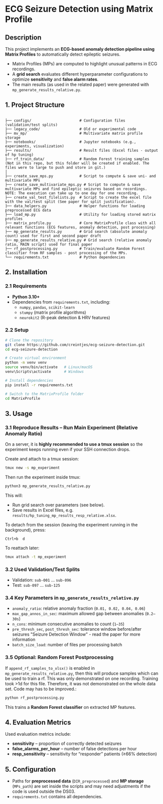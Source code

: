 # ECG Seizure Detection using Matrix Profile 

## Description  
This project implements an **ECG-based anomaly detection pipeline using Matrix Profiles** to automatically detect epileptic seizures.  

- Matrix Profiles (MPs) are computed to highlight unusual patterns in ECG recordings.  
- A **grid search** evaluates different hyperparameter configurations to optimize **sensitivity** and **false alarm rates**.  
- The main results (as used in the related paper) were generated with `mp_generate_results_relative.py`.  


## 1. Project Structure  

```plaintext

├── configs/                      # Configuration files (validation/test splits)
├── legacy_code/                  # Old or experimental code
├── mv_mp/                        # Multivariate matrix profile storage
├── notebooks/                    # Jupyter notebooks (e.g., experiments, visualization)
├── results/                      # Result files (Excel files - output of hp tuning)
├── rf_train_data/                # Random Forest training samples (Not in this repo, but this folder will be created if enabled. The files were to large to push and store in git.)
│
├── create_save_mps.py            # Script to compute & save uni- and multivariate MPs
├── create_save_multivariate_mps.py # Script to compute & save multivariate MPs and find epileptic seizures based on recordings. NOTE: The execution can take up to one day for one recording.
├── create_val_test_filelists.py  # Script to create the excel file with the val/test split (See paper for split justification).
├── data_helpers.py               # Helper functions for loading preprocessed ECG data
├── load_mp.py                    # Utility for loading stored matrix profiles
├── matrix_profile.py             # Core MatrixProfile class with all relevant functions (ECG features, anomaly detection, post processing)
├── mp_generate_results.py        # Grid search (absolute anomaly count) used for first and second paper draft
├── mp_generate_results_relative.py # Grid search (relative anomaly ratio, MAIN script) used for final paper
├── rf_postprocessing.py          # Train/evaluate Random Forest classifier from RF samples - post processing of the MPs.
└── requirements.txt              # Python dependencies
```
## 2. Installation  

### 2.1 Requirements  
- **Python 3.10+**  
- Dependencies from `requirements.txt`, including:  
  - `numpy`, `pandas`, `scikit-learn`  
  - `stumpy` (matrix profile algorithms)  
  - `neurokit2` (R-peak detection & HRV features) 

### 2.2 Setup  

```bash
# Clone the repository
git clone https://github.com/creintjes/ecg-seizure-detection.git
cd ecg-seizure-detection

# Create virtual environment
python -m venv venv
source venv/bin/activate   # Linux/macOS
venv\Scripts\activate      # Windows

# Install dependencies
pip install -r requirements.txt

# Switch to the MatrixProfile folder
cd MatrixProfile 
```


## 3. Usage  


### 3.1 Reproduce Results – Run Main Experiment (Relative Anomaly Ratio)  

On a server, it is **highly recommended to use a tmux session** so the experiment keeps running even if your SSH connection drops.  

Create and attach to a tmux session:  
```bash
tmux new -s mp_experiment
```

Then run the experiment inside tmux:  
```bash
python3 mp_generate_results_relative.py
```

This will:  
- Run grid search over parameters (see below).  
- Save results in Excel files, e.g. `results/hp_tuning_mp_results_resp_relative.xlsx`.  

To detach from the session (leaving the experiment running in the background), press:  
```
Ctrl+b  d
```

To reattach later:  
```bash
tmux attach -t mp_experiment
```



### 3.2 Used Validation/Test Splits  
- Validation: `sub-001` … `sub-096`  
- Test: `sub-097` … `sub-125`  


### 3.4 Key Parameters in `mp_generate_results_relative.py`  
- `anomaly_ratio`: relative anomaly fraction (`0.01, 0.02, 0.04, 0.06`)  
- `max_gap_annos_in_sec`: maximum allowed gap between anomalies (`0.2–30s`)  
- `n_cons`: minimum consecutive anomalies to count (`1–35`)  
- `pre_thresh_sec`, `post_thresh_sec`: tolerance window before/after seizures "Seizure Detection Window" - read the paper for more information 
- `batch_size_load`: number of files per processing batch  

### 3.5 Optional: Random Forest Postprocessing  
If `append_rf_samples_to_xlsx()` is enabled in `mp_generate_results_relative.py`, then this will produce samples which can be used to train a rf. This was only demonstrated on one recording. Training took >1d for this file. Therefore, it was not demonstrated on the whole data set. Code may has to be improved.:  
```bash
python rf_postprocessing.py
```
This trains a **Random Forest classifier** on extracted MP features.  



## 4. Evaluation Metrics  

Used evaluation metrics include:  
- **sensitivity** – proportion of correctly detected seizures  
- **false_alarms_per_hour** – number of false detections per hour  
- **resp_sensitivity** – sensitivity for “responder” patients (≥66% detection)  


## 5. Configuration  

- Paths for **preprocessed data** (`DIR_preprocessed`) and **MP storage** (`MPs_path`) are set inside the scripts and may need adjustments if the code is used outside the DS03.  
- `requirements.txt` contains all dependencies.  

